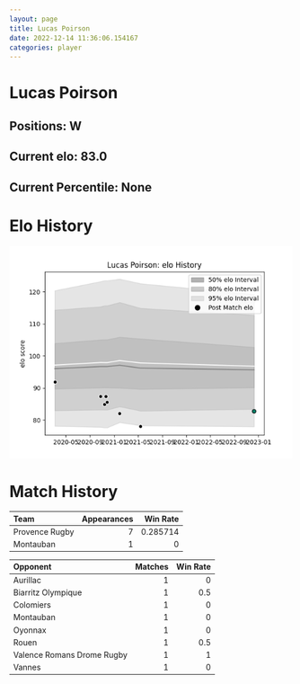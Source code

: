```yaml
---  
layout: page  
title: Lucas Poirson  
date: 2022-12-14 11:36:06.154167  
categories: player  
---
```

# Lucas Poirson

## Positions: W

## Current elo: 83.0

## Current Percentile: None

# Elo History


![elo history](history_LucasPoirson.png)
# Match History


| Team           |   Appearances |   Win Rate |
|:---------------|--------------:|-----------:|
| Provence Rugby |             7 |   0.285714 |
| Montauban      |             1 |   0        |

| Opponent                   |   Matches |   Win Rate |
|:---------------------------|----------:|-----------:|
| Aurillac                   |         1 |        0   |
| Biarritz Olympique         |         1 |        0.5 |
| Colomiers                  |         1 |        0   |
| Montauban                  |         1 |        0   |
| Oyonnax                    |         1 |        0   |
| Rouen                      |         1 |        0.5 |
| Valence Romans Drome Rugby |         1 |        1   |
| Vannes                     |         1 |        0   |